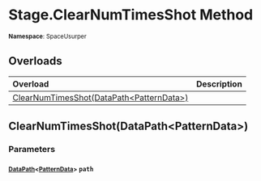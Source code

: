 # Stage.ClearNumTimesShot Method

<small>**Namespace**: SpaceUsurper</small>

## Overloads

<div markdown="1" class="member-table">

| Overload | Description |
| :------- | ----------- |
| [ClearNumTimesShot(DataPath&lt;PatternData&gt;)](#DataPath_) |  | 

</div>

## ClearNumTimesShot(DataPath&lt;PatternData&gt;)
### Parameters
#### <small>[DataPath](../DataPath-1.md)&lt;[PatternData](../PatternData.md)&gt;</small> `path`

